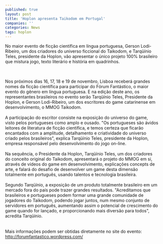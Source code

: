 ```yaml
---
published: true
layout: post
title: 'Hoplon apresenta Taikodom em Portugal'
companies: ''
categories: News
tags: hoplon
---
```

No maior evento de ficção científica em língua portuguesa, Gerson Lodi-Ribeiro, um dos criadores do universo ficcional do Taikodom, e Tarqüínio Teles, presidente da Hoplon, vão apresentar o único projeto 100% brasileiro que mistura jogo, texto literário e história em quadrinhos.<br /><br />



<br />Nos próximos dias 16, 17, 18 e 19 de novembro, Lisboa receberá grandes nomes da ficção científica para participar do Fórum Fantástico, o maior evento do gênero em língua portuguesa. E na edição deste ano, os representantes brasileiros no evento serão Tarqüínio Teles, Presidente da Hoplon, e Gerson Lodi-Ribeiro, um dos escritores do game catarinense em desenvolvimento, o MMOG Taikodom.<br /><br />A participação do escritor consiste na exposição do universo do game, visto pelos portugueses como amplo e ousado. "Os portugueses são ávidos leitores de literatura de ficção cientifica, e temos certeza que ficarão encantados com a amplitude, detalhamento e criatividade do universo criado pelos brasileiros", explica Tarqüínio Teles, presidente da Hoplon, empresa responsável pelo desenvolvimento do jogo on-line.<br /><br />Na sequência, o Presidente da Hoplon, Tarqüínio Teles, um dos criadores do conceito original do Taikodom, apresentará o projeto do MMOG em si, através de vídeos do game em desenvolvimento, explicações concepts de arte, e falará do desafio de desenvolver um game desta dimensão totalmente em português, usando talentos e tecnologia brasileira.<br /><br />Segundo Tarqüínio, a exposição de um produto totalmente brasileiro em um mercado fora do país pode trazer grandes resultados. "Acreditamos que brasileiros e portugueses podem formar uma grande comunidade de jogadores do Taikodom, podendo jogar juntos, num mesmo conjunto de servidores em português, aumentando assim o potencial de crescimento do game quando for lançado, e proporcionando mais diversão para todos", acredita Tarqüínio. <br /><br /><br />Mais informações podem ser obtidas diretamente no site do evento:<br /><a href="http://forumfantastico.wordpress.com/" target="_blank">http://forumfantastico.wordpress.com/</a>

